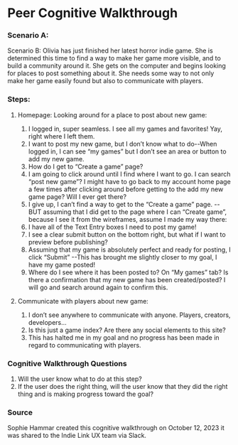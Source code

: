 # Peer Cognitive Walkthrough
### Scenario A:

 
Scenario B: 
Olivia has just finished her latest horror indie game. She is determined this time to find a way 
to make her game more visible, and to build a community around it. She gets on the 
computer and begins looking for places to post something about it. She needs some way to 
not only make her game easily found but also to communicate with players. 
 
### Steps: 
1. Homepage: Looking around for a place to post about new game: 
    1. I logged in, super seamless. I see all my games and favorites! Yay, right where I left 
them. 
    2. I want to post my new game, but I don’t know what to do--When logged in, I can see 
“my games” but I don’t see an area or button to add my new game. 
    3. How do I get to “Create a game” page? 
    4. I am going to click around until I find where I want to go. I can search “post new 
game”?  I might have to go back to my account home page a few times after clicking 
around before getting to the add my new game page? Will I ever get there? 
    5. I give up, I can’t find a way to get to the “Create a game” page. 
--BUT assuming that I did get to the page where I can “Create game”, because I see it 
from the wireframes, assume I made my way there: 
    6. I have all of the Text Entry boxes I need to post my game! 
    7. I see a clear submit button on the bottom right, but what if I want to preview before 
publishing?  
    8. Assuming that my game is absolutely perfect and ready for posting, I click “Submit” 
--This has brought me slightly closer to my goal, I have my game posted! 
    9. Where do I see where it has been posted to? On “My games” tab? Is there a 
confirmation that my new game has been created/posted? I will go and search 
around again to confirm this. 
 
2. Communicate with players about new game: 
 
    1. I don’t see anywhere to communicate with anyone. Players, creators, developers... 
    2. Is this just a game index? Are there any social elements to this site? 
    3. This has halted me in my goal and no progress has been made in regard to 
communicating with players.

### Cognitive Walkthrough Questions
1. Will the user know what to do at this step? 
2. If the user does the right thing, will the user know that they did the right thing and is making 
progress toward the goal? 

### Source
Sophie Hammar created this cognitive walkthrough on October 12, 2023 it was shared to the Indie Link UX team via Slack.